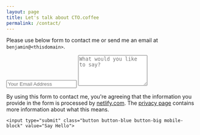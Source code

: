 ```yaml
---
layout: page
title: Let's talk about CTO.coffee
permalink: /contact/
---
```


Please use below form to contact me or send me an email at `benjamin@<thisdomain>`.

<div class="py2">
  <form name="contact" method="POST" action="/thanks" data-netlify="true" class="form-stacked form-light">
    <input type="text" name="email" class="input mobile-block" placeholder="Your Email Address">
    <textarea type="text" name="message" class="input mobile-block" rows="5" placeholder="What would you like to say?"></textarea>

  <p>
    By using this form to contact me, you're agreeing that the information you provide in the form is processed by <a href="https://netlify.com">netlify.com</a>. The <a href="/privacy">privacy page</a> contains more information about what this means.
  </p>

    <input type="submit" class="button button-blue button-big mobile-block" value="Say Hello">
  </form>
</div>
